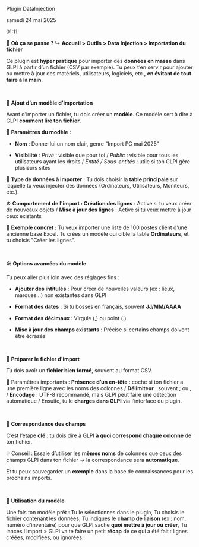 Plugin DataInjection

samedi 24 mai 2025

01:11

🧭 **Où ça se passe ?** ↳ **Accueil \> Outils \> Data Injection \> Importation du fichier**

Ce plugin est **hyper pratique** pour importer des **données en masse** dans GLPI à partir d’un fichier (CSV par exemple). Tu peux t’en servir pour ajouter ou mettre à jour des matériels, utilisateurs, logiciels, etc., **en évitant de tout faire à la main**.

 

🧩 **Ajout d’un modèle d’importation**

Avant d’importer un fichier, tu dois créer un **modèle**. Ce modèle sert à dire à GLPI **comment lire ton fichier**.

👤 **Paramètres du modèle :**

- **Nom** : Donne-lui un nom clair, genre "Import PC mai 2025"

- **Visibilité** : *Privé* : visible que pour toi / *Public* : visible pour tous les utilisateurs ayant les droits / *Entité / Sous-entités* : utile si ton GLPI gère plusieurs sites

📂 **Type de données à importer :** Tu dois choisir la **table principale** sur laquelle tu veux injecter des données (Ordinateurs, Utilisateurs, Moniteurs, etc.).

⚙️ **Comportement de l'import : Création des lignes** : Active si tu veux créer de nouveaux objets / **Mise à jour des lignes** : Active si tu veux mettre à jour ceux existants

🧠 **Exemple concret :** Tu veux importer une liste de 100 postes client d’une ancienne base Excel. Tu crées un modèle qui cible la table **Ordinateurs**, et tu choisis "Créer les lignes".

 

🛠️ **Options avancées du modèle**

Tu peux aller plus loin avec des réglages fins :

- **Ajouter des intitulés** : Pour créer de nouvelles valeurs (ex : lieux, marques…) non existantes dans GLPI

- **Format des dates** : Si tu bosses en français, souvent **JJ/MM/AAAA**

- **Format des décimaux** : Virgule (,) ou point (.)

- **Mise à jour des champs existants** : Précise si certains champs doivent être écrasés

 

📄 **Préparer le fichier d'import**

Tu dois avoir un **fichier bien formé**, souvent au format CSV.

🔧 Paramètres importants : **Présence d’un en-tête** : coche si ton fichier a une première ligne avec les noms des colonnes / **Délimiteur** : souvent ; ou , / **Encodage** : UTF-8 recommandé, mais GLPI peut faire une détection automatique / Ensuite, tu le **charges dans GLPI** via l’interface du plugin.

 

🔁 **Correspondance des champs**

C’est l’étape **clé** : tu dois dire à GLPI **à quoi correspond chaque colonne** de ton fichier.

💡 Conseil : Essaie d’utiliser les **mêmes noms** de colonnes que ceux des champs GLPI dans ton fichier → la correspondance sera **automatique**.

Et tu peux sauvegarder un **exemple** dans la base de connaissances pour les prochains imports.

 

🚀 **Utilisation du modèle**

Une fois ton modèle prêt : Tu le sélectionnes dans le plugin, Tu choisis le fichier contenant les données, Tu indiques le **champ de liaison** (ex : nom, numéro d'inventaire) pour que GLPI sache **quoi mettre à jour ou créer,** Tu lances l’import \> GLPI va te faire un petit **récap** de ce qui a été fait : lignes créées, modifiées, ou ignorées.
